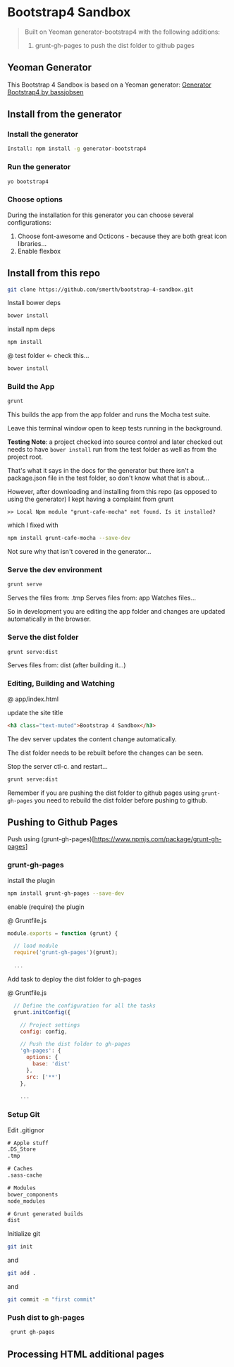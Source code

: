 # Bootstrap4 Sandbox 

> Built on Yeoman generator-bootstrap4 with the following additions:
>
> 1. grunt-gh-pages to push the dist folder to github pages

## Yeoman Generator

This Bootstrap 4 Sandbox is based on a Yeoman generator: [Generator Bootstrap4 by bassjobsen](https://github.com/bassjobsen/generator-bootstrap4/)

## Install from the generator

### Install the generator

```bash
Install: npm install -g generator-bootstrap4
```

### Run the generator

```bash
yo bootstrap4
```

### Choose options

During the installation for this generator you can choose several configurations:

1. Choose font-awesome and Octicons - because they are both great icon libraries...
2. Enable flexbox



## Install from this repo

```bash
git clone https://github.com/smerth/bootstrap-4-sandbox.git
```

Install bower deps

```bash
bower install
```

install npm deps

```bash
npm install
```

@ test folder <- check this...

```bash
bower install
```



### Build the App

```bash
grunt
```

This builds the app from the app folder and runs the Mocha test suite.

Leave this terminal window open to keep tests running in the background.

**Testing Note**: a project checked into source control and later checked out needs to have ```bower install``` run from the test folder as well as from the project root.

That's what it says in the docs for the generator but there isn't a package.json file in the test folder, so don't know what that is about...

However, after downloading and installing from this repo (as opposed to using the generator) I kept having a complaint from grunt

```>> Local Npm module "grunt-cafe-mocha" not found. Is it installed?```

which I fixed with

```bash
npm install grunt-cafe-mocha --save-dev
```

Not sure why that isn't covered in the generator...

### Serve the dev environment

```bash
grunt serve
```

Serves the files from: .tmp
Serves files from: app
Watches files...

So in development you are editing the app folder and changes are updated automatically in the browser.

### Serve the dist folder

```bash
grunt serve:dist
```

Serves files from: dist (after building it...)

### Editing, Building and Watching

@ app/index.html

update the site title

```html
<h3 class="text-muted">Bootstrap 4 Sandbox</h3>
```

The dev server updates the content change automatically.

The dist folder needs to be rebuilt before the changes can be seen.

Stop the server ctl-c. and restart...

```bash
grunt serve:dist
```

Remember if you are pushing the dist folder to github pages using ```grunt-gh-pages``` you need to rebuild the dist folder before pushing to github.



## Pushing to Github Pages

Push using (grunt-gh-pages)[https://www.npmjs.com/package/grunt-gh-pages]

### grunt-gh-pages

install the plugin

```bash
npm install grunt-gh-pages --save-dev
```

enable (require) the plugin

@ Gruntfile.js

```javascript
module.exports = function (grunt) {

  // load module
  require('grunt-gh-pages')(grunt);
  
  ...
```



Add task to deploy the dist folder to gh-pages

@ Gruntfile.js

```javascript
  // Define the configuration for all the tasks
  grunt.initConfig({

    // Project settings
    config: config,

    // Push the dist folder to gh-pages
    'gh-pages': {
      options: {
        base: 'dist'
      },
      src: ['**']
    },
    
    ...
```



### Setup Git

Edit .gitignor

```txt
# Apple stuff
.DS_Store
.tmp

# Caches
.sass-cache

# Modules
bower_components
node_modules

# Grunt generated builds
dist

```

Initialize git

```bash
git init
```

and 

```bash
git add .
```

and 

```bash
git commit -m "first commit"
```



### Push dist to gh-pages

```bash
 grunt gh-pages
```



## Processing HTML additional pages







